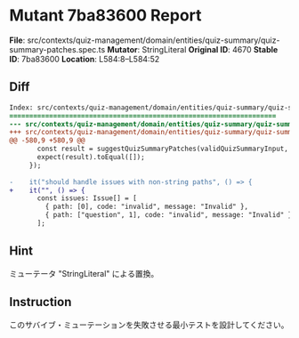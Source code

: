 # Mutant 7ba83600 Report

**File**: src/contexts/quiz-management/domain/entities/quiz-summary/quiz-summary-patches.spec.ts
**Mutator**: StringLiteral
**Original ID**: 4670
**Stable ID**: 7ba83600
**Location**: L584:8–L584:52

## Diff

```diff
Index: src/contexts/quiz-management/domain/entities/quiz-summary/quiz-summary-patches.spec.ts
===================================================================
--- src/contexts/quiz-management/domain/entities/quiz-summary/quiz-summary-patches.spec.ts	original
+++ src/contexts/quiz-management/domain/entities/quiz-summary/quiz-summary-patches.spec.ts	mutated #4670
@@ -580,9 +580,9 @@
       const result = suggestQuizSummaryPatches(validQuizSummaryInput, []);
       expect(result).toEqual([]);
     });
 
-    it("should handle issues with non-string paths", () => {
+    it("", () => {
       const issues: Issue[] = [
         { path: [0], code: "invalid", message: "Invalid" },
         { path: ["question", 1], code: "invalid", message: "Invalid" },
       ];
```

## Hint

ミューテータ "StringLiteral" による置換。

## Instruction

このサバイブ・ミューテーションを失敗させる最小テストを設計してください。
